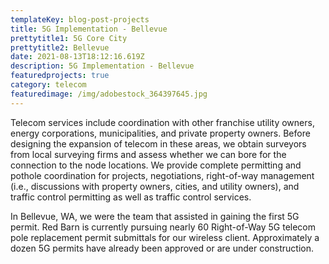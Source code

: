 ```yaml
---
templateKey: blog-post-projects
title: 5G Implementation - Bellevue
prettytitle1: 5G Core City
prettytitle2: Bellevue
date: 2021-08-13T18:12:16.619Z
description: 5G Implementation - Bellevue
featuredprojects: true
category: telecom
featuredimage: /img/adobestock_364397645.jpg
---
```

Telecom services include coordination with other franchise utility owners, energy corporations, municipalities, and private property owners.  Before designing the expansion of telecom in these areas, we obtain surveyors from local surveying firms and assess whether we can bore for the connection to the node locations.  We provide complete permitting and pothole coordination for projects, negotiations, right-of-way management (i.e., discussions with property owners, cities, and utility owners), and traffic control permitting as well as traffic control services.   

In Bellevue, WA, we were the team that assisted in gaining the first 5G permit.  Red Barn is currently pursuing nearly 60 Right-of-Way 5G telecom pole replacement permit submittals for our wireless client.  Approximately a dozen 5G permits have already been approved or are under construction.